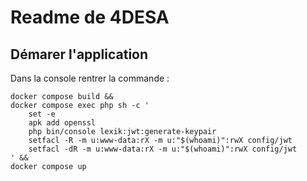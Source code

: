 # Readme de 4DESA
## Démarer l'application

Dans la console rentrer la commande :
```
docker compose build && 
docker compose exec php sh -c '
    set -e
    apk add openssl
    php bin/console lexik:jwt:generate-keypair
    setfacl -R -m u:www-data:rX -m u:"$(whoami)":rwX config/jwt
    setfacl -dR -m u:www-data:rX -m u:"$(whoami)":rwX config/jwt
' &&
docker compose up 

```